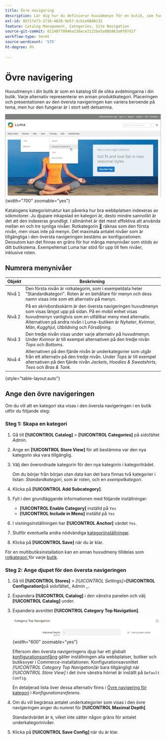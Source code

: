 ```yaml
---
title: Övre navigering
description: Lär dig hur du definierar huvudmenyn för en butik, som fungerar som en katalog för olika avdelningar.
exl-id: 8b71fe73-2716-4820-9e57-4cb1e6888132
feature: Catalog Management, Categories, Site Navigation
source-git-commit: 01148770946a236ece2122be5a88b963a0f07d1f
workflow-type: tm+mt
source-wordcount: '575'
ht-degree: 0%

---
```


# Övre navigering

Huvudmenyn i din butik är som en katalog till de olika avdelningarna i din butik. Varje alternativ representerar en annan produktkategori. Placeringen och presentationen av den översta navigeringen kan variera beroende på tema, men hur den fungerar är i stort sett detsamma.

![Övre navigering](./assets/storefront-top-navigation.png){width="700" zoomable="yes"}

Katalogens kategoristruktur kan påverka hur bra webbplatsen indexeras av sökmotorer. Ju djupare inkapslad en kategori är, desto mindre sannolikt är det att den indexeras grundligt. I allmänhet är det mest effektiva att använda mellan en och tre synliga nivåer. Rotkategorin [&#128279;](category-root.md) räknas som den första nivån, men visas inte på menyn. Det maximala antalet nivåer som är tillgängliga i den översta navigeringen bestäms av konfigurationen. Dessutom kan det finnas en gräns för hur många menynivåer som stöds av ditt butikstema. Exempeltemat Luma har stöd för upp till fem nivåer, inklusive roten.

## Numrera menynivåer

| Objekt | Beskrivning |
|--- |--- |
| Nivå 1 | Den första nivån är rotkategorin, som i exempeldata heter &quot;Standardkategori&quot;. Roten är en behållare för menyn och dess namn visas inte som ett alternativ på menyn. |
| Nivå 2 | På en skrivbordsskärm är den översta navigeringen huvudmenyn som visas längst upp på sidan. På en mobil enhet visas huvudmenyn vanligtvis som en utfällbar meny med alternativ. Alternativen på andra nivån i Luma-butiken är _Nyheter_, _Kvinnor_, _Män_, _Kugghjul_, _Utbildning_ och _Försäljning_. |
| Nivå 3 | Den tredje nivån visas under varje alternativ på huvudmenyn. Under _Kvinnor_ är till exempel alternativen på den tredje nivån _Tops_ och _Bottoms_. |
| Nivå 4 | Alternativen på den fjärde nivån är underkategorier som utgår från ett alternativ på den tredje nivån. Under _Tops_ är till exempel alternativen på den fjärde nivån _Jackets_, _Hoodies &amp; Sweatshirts_, _Tees_ och _Bras &amp; Tank_. |

{style="table-layout:auto"}

## Ange den övre navigeringen

Om du vill att en kategori ska visas i den översta navigeringen i en butik utför du följande steg:

### Steg 1: Skapa en kategori

1. Gå till **[!UICONTROL Catalog]** > **[!UICONTROL Categories]** på sidofältet _Admin_.

1. Ange en **[!UICONTROL Store View]** för att bestämma var den nya kategorin ska vara tillgänglig.

1. Välj den överordnade kategorin för den nya kategorin i kategoriträdet.

   Om du börjar från början utan data kan det bara finnas två kategorier i listan: _Standardkategori_, som är roten, och en _exempelkategori_.

1. Klicka på **[!UICONTROL Add Subcategory]**.

1. Fyll i den grundläggande informationen med följande inställningar:

   - **[!UICONTROL Enable Category]** inställd på `Yes`
   - **[!UICONTROL Include in Menu]** inställd på `Yes`

1. I visningsinställningen har **[!UICONTROL Anchor]** värdet `Yes`.

1. Slutför eventuella andra nödvändiga [kategoriinställningar](category-create.md).

1. Klicka på **[!UICONTROL Save]** när du är klar.

För en multibutiksinstallation kan en annan huvudmeny tilldelas som [rotkategori ](category-root.md) för varje [butik](../stores-purchase/stores.md#add-stores).

### Steg 2: Ange djupet för den översta navigeringen

1. Gå till **[!UICONTROL Stores]** > _[!UICONTROL Settings]_>**[!UICONTROL Configuration]**&#x200B;på sidofältet_ Admin _.

1. Expandera **[!UICONTROL Catalog]** i den vänstra panelen och välj **[!UICONTROL Catalog]** under.

1. Expandera avsnittet **[!UICONTROL Category Top Navigation]**.

   ![Övre kategorinavigering](../configuration-reference/catalog/assets/catalog-category-top-navigation.png){width="600" zoomable="yes"}

   Eftersom den översta navigeringens djup har ett globalt [konfigurationsomfång](../getting-started/websites-stores-views.md#scope-settings) gäller inställningen alla webbplatser, butiker och butiksvyer i Commerce-installationen. Konfigurationsavsnittet _[!UICONTROL Category Top Navigation]_&#x200B;är bara tillgängligt när&#x200B;_[!UICONTROL Store View]_ i det övre vänstra hörnet är inställt på `Default Config`.

   En detaljerad lista över dessa alternativ finns i [Övre navigering för kategori](../configuration-reference/catalog/catalog.md#layered-navigation) i _Konfigurationsreferens_.

1. Om du vill begränsa antalet underkategorier som visas i den övre navigeringen anger du numret för **[!UICONTROL Maximal Depth]**.

   Standardvärdet är `0`, vilket inte sätter någon gräns för antalet underkategorinivåer.

1. Klicka på **[!UICONTROL Save Config]** när du är klar.
